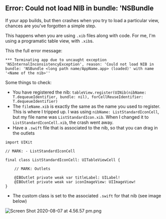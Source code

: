 ## Error: Could not load NIB in bundle: 'NSBundle

If your app builds, but then crashes when you try to load a particular view, chances are you've forgotten a simple step.

This happens when you are using `.xib` files along with code. For me, I'm using a programatic table view, with `.xib`s.

This the full error message:
```
*** Terminating app due to uncaught exception 'NSInternalInconsistencyException', reason: 'Could not load NIB in bundle: 'NSBundle <long path name/AppName.app> (loaded)' with name '<Name of the nib>''
```

Some things to check:
* You have registered the nib: `tableView.register(UINib(nibName: T.dequeueIdentifier, bundle: nil), forCellReuseIdentifier: T.dequeueIdentifier)`
* The `fileName.xib` is exactly the same as the name you used to register. This is where I tripped up. I was using `nibName: ListStandardIconCell`, but my file name was `ListStandardIcon.xib`. When I changed it to `ListStandardIconCell.xib`, the crash went away.
* Have a `.swift` file that is associated to the nib, so that you can drag in the outlets

```
import UIKit

// MARK: - ListStandardIconCell

final class ListStandardIconCell: UITableViewCell {

    // MARK: Outlets
    
    @IBOutlet private weak var titleLabel: UILabel!
    @IBOutlet private weak var iconImageView: UIImageView!
}
```
* The custom class is set to the associated `.swift` for that nib (see image below)

![Screen Shot 2020-08-07 at 4.56.57 pm.png](https://cdn.hashnode.com/res/hashnode/image/upload/v1596783439785/YmlfA7W6R.png)

